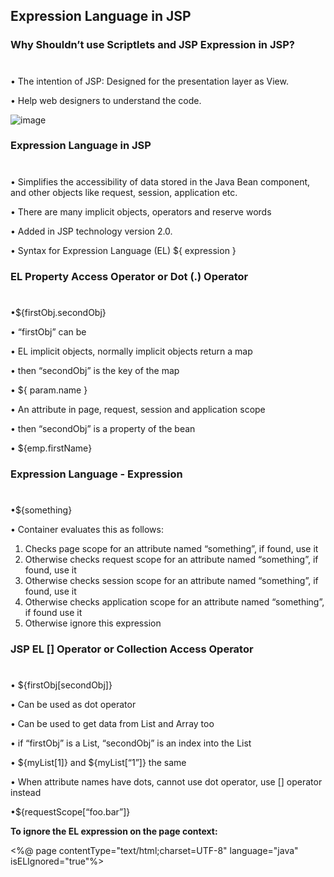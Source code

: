## Expression Language in JSP

### Why Shouldn’t use Scriptlets and JSP Expression in JSP?
#

• The intention of JSP: Designed for the presentation layer as View.

• Help web designers to understand the code.

![image](https://github.com/PD-Repo-Point/jsp-el-Demo/assets/104901724/002327b3-7575-4606-9ea2-27fbc673ebe2)

### Expression Language in JSP
#

• Simplifies the accessibility of data stored in the Java Bean component, and other 
objects like request, session, application etc. 

• There are many implicit objects, operators and reserve words 

• Added in JSP technology version 2.0. 

• Syntax for Expression Language (EL) 
  ${ expression }
  

### EL Property Access Operator or Dot (.) Operator
#

•${firstObj.secondObj} 

• “firstObj” can be 

• EL implicit objects, normally implicit objects return a map 

• then “secondObj” is the key of the map 

• ${ param.name }  

• An attribute in page, request, session and application scope 

• then “secondObj” is a property of the bean 

• ${emp.firstName}


### Expression Language - Expression
#

•${something} 

• Container evaluates this as follows: 

1. Checks page scope for an attribute named “something”, if found, use it 
2. Otherwise checks request scope for an attribute named “something”, if found, use 
it 
3. Otherwise checks session scope for an attribute named “something”, if found, use it 
4. Otherwise checks application scope for an attribute named “something”, if found 
use it 
5. Otherwise ignore this expression

### JSP EL [] Operator or Collection Access Operator
#

• ${firstObj[secondObj]} 

• Can be used as dot operator 

• Can be used to get data from List and Array too 

• if “firstObj” is a List, “secondObj” is an index into the List 

• ${myList[1]} and ${myList[“1”]} the same 

• When attribute names have dots, cannot use dot operator, use [] operator 
instead 

•${requestScope[“foo.bar”]}



**To ignore the EL expression on the page context:**

<%@ page contentType="text/html;charset=UTF-8" language="java" isELIgnored="true"%> 



